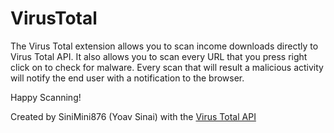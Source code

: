 # VirusTotal

The Virus Total extension allows you to scan income downloads directly to Virus Total API.
It also allows you to scan every URL that you press right click on to check for malware.
Every scan that will result a malicious activity will notify the end user with a notification to the browser.

Happy Scanning!


Created by SiniMini876 (Yoav Sinai) with the [Virus Total API](https://virustotal.com)
